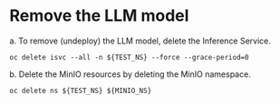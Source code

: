 # Remove the LLM model

   a. To remove (undeploy) the LLM model, delete the Inference Service.

   ~~~
   oc delete isvc --all -n ${TEST_NS} --force --grace-period=0
   ~~~

   b. Delete the MinIO resources by deleting the MinIO namespace.

   ~~~
   oc delete ns ${TEST_NS} ${MINIO_NS}